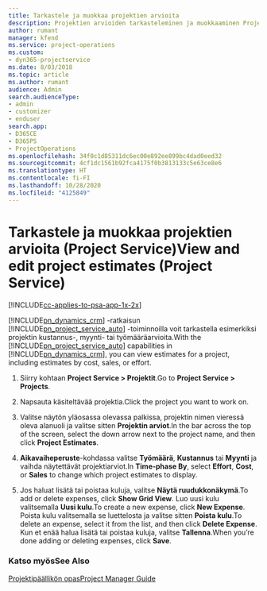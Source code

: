 ```yaml
---
title: Tarkastele ja muokkaa projektien arvioita
description: Projektien arvioiden tarkasteleminen ja muokkaaminen Project Servicessä
author: rumant
manager: kfend
ms.service: project-operations
ms.custom:
- dyn365-projectservice
ms.date: 8/03/2018
ms.topic: article
ms.author: rumant
audience: Admin
search.audienceType:
- admin
- customizer
- enduser
search.app:
- D365CE
- D365PS
- ProjectOperations
ms.openlocfilehash: 34f0c1d85311dc6ec00e892ee899bc4dad0eed32
ms.sourcegitcommit: 4cf1dc1561b92fca4175f0b3813133c5e63ce8e6
ms.translationtype: HT
ms.contentlocale: fi-FI
ms.lasthandoff: 10/28/2020
ms.locfileid: "4125849"
---
```

# <a name="view-and-edit-project-estimates-project-service"></a><span data-ttu-id="571a9-103">Tarkastele ja muokkaa projektien arvioita (Project Service)</span><span class="sxs-lookup"><span data-stu-id="571a9-103">View and edit project estimates (Project Service)</span></span>

[!INCLUDE[cc-applies-to-psa-app-1x-2x](../includes/cc-applies-to-psa-app-1x-2x.md)]

<span data-ttu-id="571a9-104">[!INCLUDE[pn_dynamics_crm](../includes/pn-dynamics-crm.md)] -ratkaisun [!INCLUDE[pn_project_service_auto](../includes/pn-project-service-auto.md)] -toiminnoilla voit tarkastella esimerkiksi projektin kustannus-, myynti- tai työmääräarvioita.</span><span class="sxs-lookup"><span data-stu-id="571a9-104">With the [!INCLUDE[pn_project_service_auto](../includes/pn-project-service-auto.md)] capabilities in [!INCLUDE[pn_dynamics_crm](../includes/pn-dynamics-crm.md)], you can view estimates for a project, including estimates by cost, sales, or effort.</span></span>  
  
1.  <span data-ttu-id="571a9-105">Siirry kohtaan **Project Service > Projektit**.</span><span class="sxs-lookup"><span data-stu-id="571a9-105">Go to **Project Service > Projects**.</span></span>  
  
2.  <span data-ttu-id="571a9-106">Napsauta käsiteltävää projektia.</span><span class="sxs-lookup"><span data-stu-id="571a9-106">Click the project you want to work on.</span></span>  
  
3.  <span data-ttu-id="571a9-107">Valitse näytön yläosassa olevassa palkissa, projektin nimen vieressä oleva alanuoli ja valitse sitten **Projektin arviot**.</span><span class="sxs-lookup"><span data-stu-id="571a9-107">In the bar across the top of the screen, select the down arrow next to the project name, and then click **Project Estimates**.</span></span>  
  
4.  <span data-ttu-id="571a9-108">**Aikavaiheperuste**-kohdassa valitse **Työmäärä**, **Kustannus** tai **Myynti** ja vaihda näytettävät projektiarviot.</span><span class="sxs-lookup"><span data-stu-id="571a9-108">In **Time-phase By**, select **Effort**, **Cost**, or **Sales** to change which project estimates to display.</span></span>  
  
5.  <span data-ttu-id="571a9-109">Jos haluat lisätä tai poistaa kuluja, valitse **Näytä ruudukkonäkymä**.</span><span class="sxs-lookup"><span data-stu-id="571a9-109">To add or delete expenses, click **Show Grid View**.</span></span> <span data-ttu-id="571a9-110">Luo uusi kulu valitsemalla **Uusi kulu**.</span><span class="sxs-lookup"><span data-stu-id="571a9-110">To create a new expense, click **New Expense**.</span></span> <span data-ttu-id="571a9-111">Poista kulu valitsemalla se luettelosta ja valitse sitten **Poista kulu**.</span><span class="sxs-lookup"><span data-stu-id="571a9-111">To delete an expense, select it from the list, and then click **Delete Expense**.</span></span> <span data-ttu-id="571a9-112">Kun et enää halua lisätä tai poistaa kuluja, valitse **Tallenna**.</span><span class="sxs-lookup"><span data-stu-id="571a9-112">When you’re done adding or deleting expenses, click **Save**.</span></span>  
  
### <a name="see-also"></a><span data-ttu-id="571a9-113">Katso myös</span><span class="sxs-lookup"><span data-stu-id="571a9-113">See Also</span></span>  
 [<span data-ttu-id="571a9-114">Projektipäällikön opas</span><span class="sxs-lookup"><span data-stu-id="571a9-114">Project Manager Guide</span></span>](../psa/project-manager-guide.md)
